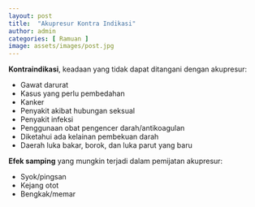 ```yaml
---
layout: post
title:  "Akupresur Kontra Indikasi"
author: admin
categories: [ Ramuan ]
image: assets/images/post.jpg
---
```


**Kontraindikasi**, keadaan yang tidak dapat ditangani dengan akupresur:
- Gawat darurat
- Kasus yang perlu pembedahan
- Kanker
- Penyakit akibat hubungan seksual
- Penyakit infeksi
- Penggunaan obat pengencer darah/antikoagulan
- Diketahui ada kelainan pembekuan darah
- Daerah luka bakar, borok, dan luka parut yang baru

**Efek samping** yang mungkin terjadi dalam pemijatan akupresur:
- Syok/pingsan
- Kejang otot
- Bengkak/memar
